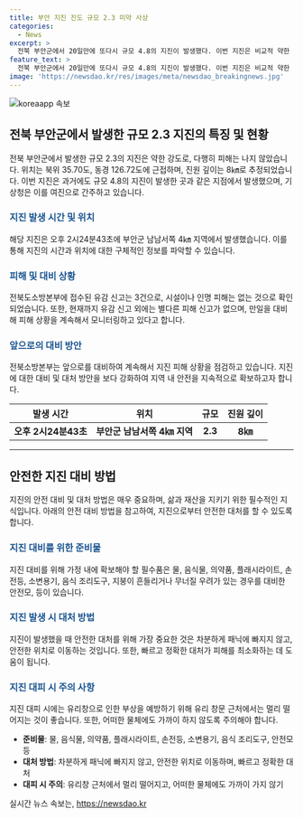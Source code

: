 ```yaml
---
title: 부안 지진 진도 규모 2.3 미약 사상
categories:
  - News
excerpt: >
  전북 부안군에서 20일만에 또다시 규모 4.8의 지진이 발생했다. 이번 지진은 비교적 약한 규모 2.3으로, 별다른 피해는 없었으며 여진으로 간주되고 있다. 지진 이후 소방본부에는 피해 신고 3건이 접수됐지만 시설이나 인명 피해는 없는 것으로 확인됐다. 현재까지는 추가 피해 신고가 없으나 계속해서 상황을 확인 중이라고 한다.
feature_text: >
  전북 부안군에서 20일만에 또다시 규모 4.8의 지진이 발생했다. 이번 지진은 비교적 약한 규모 2.3으로, 별다른 피해는 없었으며 여진으로 간주되고 있다. 지진 이후 소방본부에는 피해 신고 3건이 접수됐지만 시설이나 인명 피해는 없는 것으로 확인됐다. 현재까지는 추가 피해 신고가 없으나 계속해서 상황을 확인 중이라고 한다.
image: 'https://newsdao.kr/res/images/meta/newsdao_breakingnews.jpg'
---
```


<p><img src="https://newsdao.kr/res/images/meta/newsdao_breakingnews.jpg" alt="koreaapp 속보" /></p>

<h2 data-ke-size="size26">전북 부안군에서 발생한 규모 2.3 지진의 특징 및 현황</h2>

<p data-ke-size="size16">전북 부안군에서 발생한 규모 2.3의 지진은 약한 강도로, 다행히 피해는 나지 않았습니다. 위치는 북위 35.70도, 동경 126.72도에 근접하며, 진원 깊이는 8㎞로 추정되었습니다. 이번 지진은 과거에도 규모 4.8의 지진이 발생한 곳과 같은 지점에서 발생했으며, 기상청은 이를 여진으로 간주하고 있습니다.</p>

<h3><span style="color: #1a5490;">지진 발생 시간 및 위치</span></h3>

<p data-ke-size="size16">해당 지진은 오후 2시24분43초에 부안군 남남서쪽 4㎞ 지역에서 발생했습니다. 이를 통해 지진의 시간과 위치에 대한 구체적인 정보를 파악할 수 있습니다.</p>

<h3><span style="color: #1a5490;">피해 및 대비 상황</span></h3>

<p data-ke-size="size16">전북도소방본부에 접수된 유감 신고는 3건으로, 시설이나 인명 피해는 없는 것으로 확인되었습니다. 또한, 현재까지 유감 신고 외에는 별다른 피해 신고가 없으며, 만일을 대비해 피해 상황을 계속해서 모니터링하고 있다고 합니다.</p>

<h3><span style="color: #1a5490;">앞으로의 대비 방안</span></h3>

<p data-ke-size="size16">전북소방본부는 앞으로를 대비하여 계속해서 지진 피해 상황을 점검하고 있습니다. 지진에 대한 대비 및 대처 방안을 보다 강화하여 지역 내 안전을 지속적으로 확보하고자 합니다.</p>

<table>
    <thead>
        <tr>
            <th>발생 시간</th>
            <th>위치</th>
            <th>규모</th>
            <th>진원 깊이</th>
        </tr>
    </thead>
    <tbody>
        <tr>
            <td style="text-align: center; height: 17px;"><b>오후 2시24분43초</b></td>
            <td style="text-align: center; height: 17px;"><b>부안군 남남서쪽 4㎞ 지역</b></td>
            <td style="text-align: center; height: 17px;"><b>2.3</b></td>
            <td style="text-align: center; height: 17px;"><b>8㎞</b></td>
        </tr>
    </tbody>
</table>

<hr>

<h2 data-ke-size="size26">안전한 지진 대비 방법</h2>

<p data-ke-size="size16">지진의 안전 대비 및 대처 방법은 매우 중요하며, 삶과 재산을 지키기 위한 필수적인 지식입니다. 아래의 안전 대비 방법을 참고하여, 지진으로부터 안전한 대처를 할 수 있도록 합니다.</p>

<h3><span style="color: #1a5490;">지진 대비를 위한 준비물</span></h3>

<p data-ke-size="size16">지진 대비를 위해 가정 내에 확보해야 할 필수품은 물, 음식물, 의약품, 플래시라이트, 손전등, 소변용기, 음식 조리도구, 지붕이 흔들리거나 무너질 우려가 있는 경우를 대비한 안전모, 등이 있습니다.</p>

<h3><span style="color: #1a5490;">지진 발생 시 대처 방법</span></h3>

<p data-ke-size="size16">지진이 발생했을 때 안전한 대처를 위해 가장 중요한 것은 차분하게 패닉에 빠지지 않고, 안전한 위치로 이동하는 것입니다. 또한, 빠르고 정확한 대처가 피해를 최소화하는 데 도움이 됩니다.</p>

<h3><span style="color: #1a5490;">지진 대피 시 주의 사항</span></h3>

<p data-ke-size="size16">지진 대피 시에는 유리창으로 인한 부상을 예방하기 위해 유리 창문 근처에서는 멀리 떨어지는 것이 좋습니다. 또한, 어떠한 물체에도 가까이 하지 않도록 주의해야 합니다.</p>

<ul>
  <li><b>준비물</b>: 물, 음식물, 의약품, 플래시라이트, 손전등, 소변용기, 음식 조리도구, 안전모 등</li>
  <li><b>대처 방법</b>: 차분하게 패닉에 빠지지 않고, 안전한 위치로 이동하며, 빠르고 정확한 대처</li>
  <li><b>대피 시 주의</b>: 유리창 근처에서 멀리 떨어지고, 어떠한 물체에도 가까이 가지 않기</li>
</ul>
실시간 뉴스 속보는, <a href="https://newsdao.kr" rel="dofollow">https://newsdao.kr</a>


